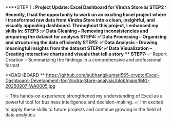 

****STEP 1 **:
Project Update: Excel Dashboard for Vindra Store 📊
**STEP2 :**
Recently, I had the opportunity to work on an exciting Excel project where I transformed raw data from Vindra Store into a clean, insightful, and visually appealing dashboard.
Throughout this project, I enhanced my skills in:
**STEP3**
:✅ Data Cleaning – Removing inconsistencies and preparing the dataset for analysis
 **STEP4:**
 ✅ Data Processing – Organizing and structuring the data efficiently
**STEP5:**
✅ Data Analysis – Drawing meaningful insights from the dataset
 **STEP6:**
 ✅ Data Visualization – Creating interactive charts and visuals that tell a story
** STEP7:**
✅ Report Creation – Summarizing the findings in a comprehensive and professional format

**DASHBOARD **
https://github.com/subhangikumari565-crypto/Excel-Dashboard-Development-for-Vindra-Store-analysis/blob/main/IMG-20250907-WA0005.jpg

💡 This hands-on experience strengthened my understanding of Excel as a powerful tool for business intelligence and decision-making.
📈 I'm excited to apply these skills to future projects and continue growing in the field of data analytics.
